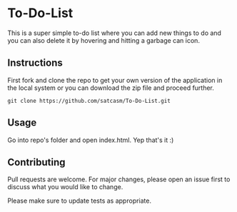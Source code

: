# To-Do-List

This is a super simple to-do list
where you can add new things to do and you can also
delete it by hovering and hitting a garbage
can icon.


## Instructions

First fork and clone the repo to get your own version of the application in the local system or you can download the zip file and proceed further.

```
git clone https://github.com/satcasm/To-Do-List.git 
```


## Usage

Go into repo's folder and open index.html. 
Yep that's it :)

## Contributing

Pull requests are welcome. For major changes, please open an issue first to discuss what you would like to change.

Please make sure to update tests as appropriate.
